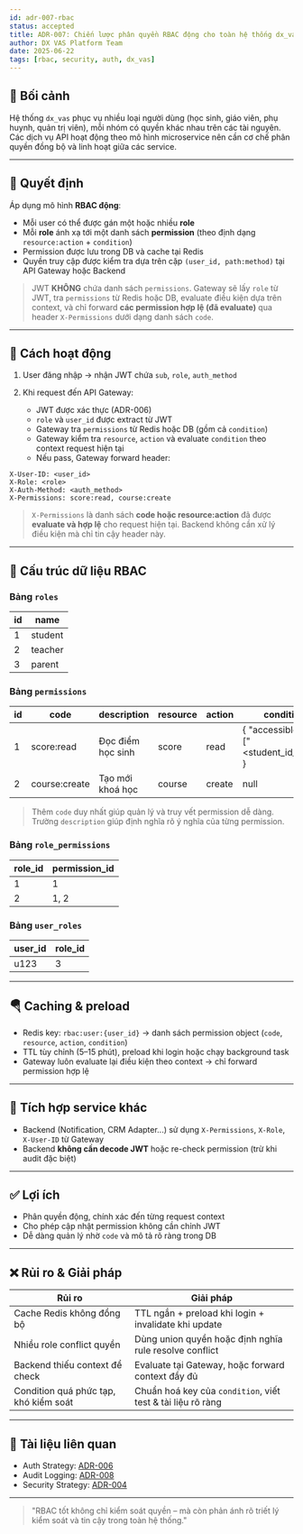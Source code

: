 ```yaml
---
id: adr-007-rbac
status: accepted
title: ADR-007: Chiến lược phân quyền RBAC động cho toàn hệ thống dx_vas
author: DX VAS Platform Team
date: 2025-06-22
tags: [rbac, security, auth, dx_vas]
---
```


## 📌 Bối cảnh

Hệ thống `dx_vas` phục vụ nhiều loại người dùng (học sinh, giáo viên, phụ huynh, quản trị viên), mỗi nhóm có quyền khác nhau trên các tài nguyên. Các dịch vụ API hoạt động theo mô hình microservice nên cần cơ chế phân quyền đồng bộ và linh hoạt giữa các service.

---

## 🧠 Quyết định

Áp dụng mô hình **RBAC động**:

* Mỗi user có thể được gán một hoặc nhiều **role**
* Mỗi **role** ánh xạ tới một danh sách **permission** (theo định dạng `resource:action` + `condition`)
* Permission được lưu trong DB và cache tại Redis
* Quyền truy cập được kiểm tra dựa trên cặp `(user_id, path:method)` tại API Gateway hoặc Backend

> JWT **KHÔNG** chứa danh sách `permissions`. Gateway sẽ lấy `role` từ JWT, tra `permissions` từ Redis hoặc DB, evaluate điều kiện dựa trên context, và chỉ forward **các permission hợp lệ (đã evaluate)** qua header `X-Permissions` dưới dạng danh sách `code`.

---

## 🔐 Cách hoạt động

1. User đăng nhập → nhận JWT chứa `sub`, `role`, `auth_method`
2. Khi request đến API Gateway:

   * JWT được xác thực (ADR-006)
   * `role` và `user_id` được extract từ JWT
   * Gateway tra `permissions` từ Redis hoặc DB (gồm cả `condition`)
   * Gateway kiểm tra `resource`, `action` và evaluate `condition` theo context request hiện tại
   * Nếu pass, Gateway forward header:

```http
X-User-ID: <user_id>
X-Role: <role>
X-Auth-Method: <auth_method>
X-Permissions: score:read, course:create
```

> `X-Permissions` là danh sách **code hoặc resource\:action** đã được **evaluate và hợp lệ** cho request hiện tại. Backend không cần xử lý điều kiện mà chỉ tin cậy header này.

---

## 📛 Cấu trúc dữ liệu RBAC

### Bảng `roles`

| id | name    |
| -- | ------- |
| 1  | student |
| 2  | teacher |
| 3  | parent  |

### Bảng `permissions`

| id | code           | description       | resource | action | condition (JSONB)                                                     |
| -- | -------------- | ----------------- | -------- | ------ | --------------------------------------------------------------------- |
| 1  | score\:read    | Đọc điểm học sinh | score    | read   | { "accessible\_student\_ids": \["\<student\_id\_of\_their\_child>"] } |
| 2  | course\:create | Tạo mới khoá học  | course   | create | null                                                                  |

> Thêm `code` duy nhất giúp quản lý và truy vết permission dễ dàng. Trường `description` giúp định nghĩa rõ ý nghĩa của từng permission.

### Bảng `role_permissions`

| role\_id | permission\_id |
| -------- | -------------- |
| 1        | 1              |
| 2        | 1, 2           |

### Bảng `user_roles`

| user\_id | role\_id |
| -------- | -------- |
| u123     | 3        |

---

## 🪂 Caching & preload

* Redis key: `rbac:user:{user_id}` → danh sách permission object (`code`, `resource`, `action`, `condition`)
* TTL tùy chỉnh (5–15 phút), preload khi login hoặc chạy background task
* Gateway luôn evaluate lại điều kiện theo context → chỉ forward permission hợp lệ

---

## 🤖 Tích hợp service khác

* Backend (Notification, CRM Adapter...) sử dụng `X-Permissions`, `X-Role`, `X-User-ID` từ Gateway
* Backend **không cần decode JWT** hoặc re-check permission (trừ khi audit đặc biệt)

---

## ✅ Lợi ích

* Phân quyền động, chính xác đến từng request context
* Cho phép cập nhật permission không cần chỉnh JWT
* Dễ dàng quản lý nhờ `code` và mô tả rõ ràng trong DB

---

## ❌ Rủi ro & Giải pháp

| Rủi ro                                | Giải pháp                                                   |
| ------------------------------------- | ----------------------------------------------------------- |
| Cache Redis không đồng bộ             | TTL ngắn + preload khi login + invalidate khi update        |
| Nhiều role conflict quyền             | Dùng union quyền hoặc định nghĩa rule resolve conflict      |
| Backend thiếu context để check        | Evaluate tại Gateway, hoặc forward context đầy đủ           |
| Condition quá phức tạp, khó kiểm soát | Chuẩn hoá key của `condition`, viết test & tài liệu rõ ràng |

---

## 📌 Tài liệu liên quan

* Auth Strategy: [ADR-006](./adr-006-auth-strategy.md)
* Audit Logging: [ADR-008](./adr-008-audit-logging.md)
* Security Strategy: [ADR-004](./adr-004-security.md)

---

> "RBAC tốt không chỉ kiểm soát quyền – mà còn phản ánh rõ triết lý kiểm soát và tin cậy trong toàn hệ thống."
